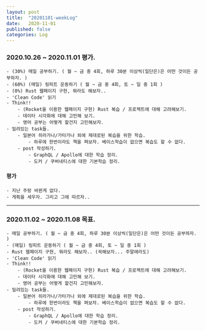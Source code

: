 ```yaml
---
layout: post
title:  "20201101-weekLog"
date:   2020-11-01
published: false
categories: Log
---
```

### 2020.10.26 ~ 2020.11.01 평가.
    - (30%) 매일 공부하기. ( 월 ~ 금 중 4회, 하루 30분 이상씩(일단은)은 어떤 것이든 공부하자. )  
    - (60%) (매일) 링피트 운동하기 ( 월 ~ 금 중 4회, 토 ~ 일 중 1회 )
    - (0%) Rust 웹페이지 구현, 뭐라도 해보자..  
    - 'Clean Code' 읽기  
    - Think!!  
        - (Rocket을 이용한 웹페이지 구현) Rust 복습 / 프로젝트에 대해 고려해보기.  
        - 데이터 시각화에 대해 고민해 보기.  
        - 영어 공부는 어떻게 할건지 고민해보자.  
    - 밀려있는 task들.
        - 일본어 히라가나/가타가나 외에 제대로된 복습을 위한 학습.  
            - 하루에 한번이라도 책을 펴보자. 베이스학습이 없으면 복습도 할 수 없다.  
        - post 작성하기.  
            - GraphQL / Apollo에 대한 학습 정리.  
            - 도커 / 쿠버네티스에 대한 기본학습 정리.  


#### 평가
    - 지난 주랑 바뀐게 없다.  
    - 게획을 세우자. 그리고 그에 따르자..  

---

### 2020.11.02 ~ 2020.11.08 목표.
    - 매일 공부하기. ( 월 ~ 금 중 4회, 하루 30분 이상씩(일단은)은 어떤 것이든 공부하자. )  
    - (매일) 링피트 운동하기 ( 월 ~ 금 중 4회, 토 ~ 일 중 1회 )
    - Rust 웹페이지 구현, 뭐라도 해보자.. (꼭해보자... 주말에라도)  
    - 'Clean Code' 읽기  
    - Think!!  
        - (Rocket을 이용한 웹페이지 구현) Rust 복습 / 프로젝트에 대해 고려해보기.  
        - 데이터 시각화에 대해 고민해 보기.  
        - 영어 공부는 어떻게 할건지 고민해보자.  
    - 밀려있는 task들.
        - 일본어 히라가나/가타가나 외에 제대로된 복습을 위한 학습.  
            - 하루에 한번이라도 책을 펴보자. 베이스학습이 없으면 복습도 할 수 없다.  
        - post 작성하기.  
            - GraphQL / Apollo에 대한 학습 정리.  
            - 도커 / 쿠버네티스에 대한 기본학습 정리.  